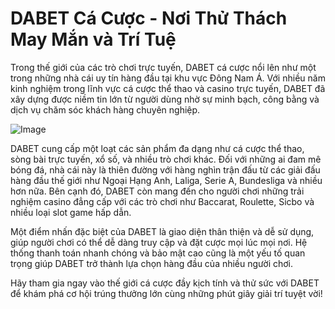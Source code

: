 # DABET Cá Cược - Nơi Thử Thách May Mắn và Trí Tuệ

Trong thế giới của các trò chơi trực tuyến, DABET cá cược nổi lên như một trong những nhà cái uy tín hàng đầu tại khu vực Đông Nam Á. Với nhiều năm kinh nghiệm trong lĩnh vực cá cược thể thao và casino trực tuyến, DABET đã xây dựng được niềm tin lớn từ người dùng nhờ sự minh bạch, công bằng và dịch vụ chăm sóc khách hàng chuyên nghiệp.

![Image](https://github.com/user-attachments/assets/bd51ea9f-0666-407b-a7a7-98ead6de688c)

DABET cung cấp một loạt các sản phẩm đa dạng như cá cược thể thao, sòng bài trực tuyến, xổ số, và nhiều trò chơi khác. Đối với những ai đam mê bóng đá, nhà cái này là thiên đường với hàng nghìn trận đấu từ các giải đấu hàng đầu thế giới như Ngoại Hạng Anh, Laliga, Serie A, Bundesliga và nhiều hơn nữa. Bên cạnh đó, DABET còn mang đến cho người chơi những trải nghiệm casino đẳng cấp với các trò chơi như Baccarat, Roulette, Sicbo và nhiều loại slot game hấp dẫn.

Một điểm nhấn đặc biệt của DABET là giao diện thân thiện và dễ sử dụng, giúp người chơi có thể dễ dàng truy cập và đặt cược mọi lúc mọi nơi. Hệ thống thanh toán nhanh chóng và bảo mật cao cũng là một yếu tố quan trọng giúp DABET trở thành lựa chọn hàng đầu của nhiều người chơi. 

Hãy tham gia ngay vào thế giới cá cược đầy kịch tính và thử sức với DABET để khám phá cơ hội trúng thưởng lớn cùng những phút giây giải trí tuyệt vời!